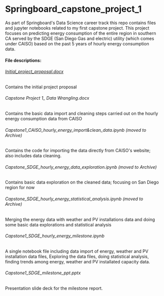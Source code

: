 # Springboard_capstone_project_1
As part of Springboard's Data Science career track this repo contains files and jupyter notebooks related to my first
capstone project. This project focuses on predicting energy consumption of the entire region in southern CA served by the SDGE (San Diego Gas and electric) utility (which comes under CAISO) based on the past 5 years of hourly energy consumption data. 

#### File descriptions:
###### [Initial_project_proposal.docx]()
Contains the initial project proposal 
###### Capstone Project 1_ Data Wrangling.docx 
Contains the basic data import and cleaning steps carried out on the hourly energy consumption data from CAISO
###### Capstone1_CAISO_hourly_energy_import&clean_data.ipynb (moved to Archive)
Contains the code for importing the data directly from CAISO's website; also includes data cleaning.
###### Capstone_SDGE_hourly_energy_data_exploration.ipynb (moved to Archive)
Contains basic data exploration on the cleaned data; focusing on San Diego region for now
###### Capstone_SDGE_hourly_energy_statistical_analysis.ipynb (moved to Archive)
Merging the energy data with weather and PV installations data and doing some basic data explorations and statistical analysis

###### Capstone1_SDGE_hourly_energy_milestone.ipynb
A single notebook file including data import of energy, weather and PV installation data files, Exploring the data files, doing statistical analysis, finding trends among energy, weather and PV installated capacity data.

###### Capstone1_SDGE_milestone_ppt.pptx
Presentation slide deck for the milestone report.
